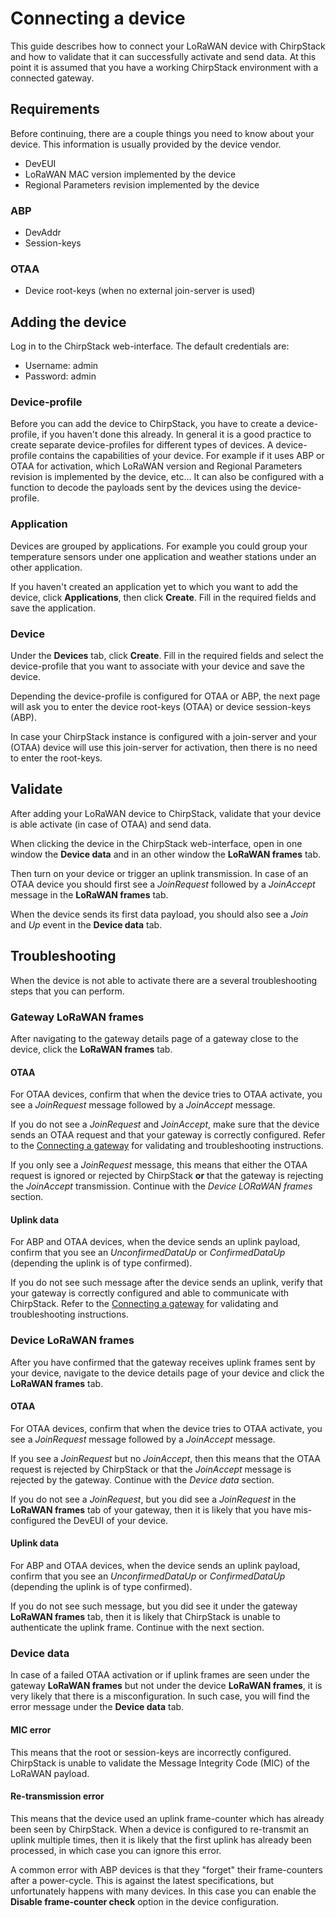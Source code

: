 # Connecting a device

This guide describes how to connect your LoRaWAN device with ChirpStack
and how to validate that it can successfully activate and send data.
At this point it is assumed that you have a working ChirpStack environment
with a connected gateway.

## Requirements

Before continuing, there are a couple things you need to know about your device.
This information is usually provided by the device vendor.

* DevEUI
* LoRaWAN MAC version implemented by the device
* Regional Parameters revision implemented by the device

### ABP

* DevAddr
* Session-keys

### OTAA

* Device root-keys (when no external join-server is used)

## Adding the device

Log in to the ChirpStack web-interface.
The default credentials are:

* Username: admin
* Password: admin

### Device-profile

Before you can add the device to ChirpStack, you have to create a device-profile,
if you haven't done this already. In general it is a good practice to create
separate device-profiles for different types of devices.
A device-profile contains the capabilities of your device. For example if it
uses ABP or OTAA for activation, which LoRaWAN version and Regional Parameters
revision is implemented by the device, etc... It can also be configured with a
function to decode the payloads sent by the devices using the device-profile.

### Application

Devices are grouped by applications. For example you could group your
temperature sensors under one application and weather stations under an other
application.

If you haven't created an application yet to which you want to add the device,
click **Applications**, then click **Create**. Fill in the required fields
and save the application.

### Device

Under the **Devices** tab, click **Create**. Fill in the required fields and
select the device-profile that you want to associate with your device and
save the device.

Depending the device-profile is configured for OTAA or ABP, the next page
will ask you to enter the device root-keys (OTAA) or device session-keys (ABP).

In case your ChirpStack instance is configured with a join-server and your
(OTAA) device will use this join-server for activation, then there is no need
to enter the root-keys.

## Validate

After adding your LoRaWAN device to ChirpStack, validate that your device
is able activate (in case of OTAA) and send data.

When clicking the device in the ChirpStack web-interface, open in one window
the **Device data** and in an other window the **LoRaWAN frames** tab.

Then turn on your device or trigger an uplink transmission. In case of an OTAA
device you should first see a _JoinRequest_ followed by a _JoinAccept_ message in
the **LoRaWAN frames** tab.

When the device sends its first data payload, you should also see a _Join_ and
_Up_ event in the **Device data** tab.


## Troubleshooting

When the device is not able to activate there are a several troubleshooting
steps that you can perform.

### Gateway LoRaWAN frames

After navigating to the gateway details page of a gateway close to the device, click
the **LoRaWAN frames** tab.

#### OTAA

For OTAA devices, confirm that when the device tries to OTAA activate, you see a
_JoinRequest_ message followed by a _JoinAccept_ message.

If you do not see a _JoinRequest_ and _JoinAccept_, make sure that the device
sends an OTAA request and that your gateway is correctly configured. Refer to
the [Connecting a gateway](connect-gateway.md) for validating and troubleshooting
instructions.

If you only see a _JoinRequest_ message, this means that either the OTAA
request is ignored or rejected by ChirpStack **or** that the gateway is
rejecting the _JoinAccept_ transmission. Continue with the
_Device LORaWAN frames_ section.

#### Uplink data

For ABP and OTAA devices, when the device sends an uplink payload, confirm
that you see an _UnconfirmedDataUp_ or _ConfirmedDataUp_ (depending the
uplink is of type confirmed).

If you do not see such message after the device sends an uplink, verify that
your gateway is correctly configured and able to communicate with ChirpStack.
Refer to the [Connecting a gateway](connect-gateway.md) for validating and
troubleshooting instructions.

### Device LoRaWAN frames

After you have confirmed that the gateway receives uplink frames sent by
your device, navigate to the device details page of your device and click the
**LoRaWAN frames** tab.

#### OTAA

For OTAA devices, confirm that when the device tries to OTAA activate, you see a
_JoinRequest_ message followed by a _JoinAccept_ message.

If you see a _JoinRequest_ but no _JoinAccept_, then this means that the OTAA
request is rejected by ChirpStack or that the _JoinAccept_ message is rejected
by the gateway. Continue with the _Device data_ section.

If you do not see a _JoinRequest_, but you did see a _JoinRequest_ in the
**LoRaWAN frames** tab of your gateway, then it is likely that you have
mis-configured the DevEUI of your device.

#### Uplink data

For ABP and OTAA devices, when the device sends an uplink payload, confirm
that you see an _UnconfirmedDataUp_ or _ConfirmedDataUp_ (depending the
uplink is of type confirmed).

If you do not see such message, but you did see it under the gateway
**LoRaWAN frames** tab, then it is likely that ChirpStack is unable to
authenticate the uplink frame. Continue with the next section.

### Device data

In case of a failed OTAA activation or if uplink frames are seen under the
gateway **LoRaWAN frames** but not under the device **LoRaWAN frames**, it
is very likely that there is a misconfiguration. In such case, you will find
the error message under the **Device data** tab.

#### MIC error

This means that the root or session-keys are incorrectly configured. ChirpStack
is unable to validate the Message Integrity Code (MIC) of the LoRaWAN payload.

#### Re-transmission error

This means that the device used an uplink frame-counter which has already been
seen by ChirpStack.
When a device is configured to re-transmit an uplink multiple times, then it is
likely that the first uplink has already been processed, in which case you
can ignore this error.

A common error with ABP devices is that they "forget" their frame-counters
after a power-cycle. This is against the latest specifications, but
unfortunately happens with many devices. In this case you can enable the
**Disable frame-counter check** option in the device configuration.
